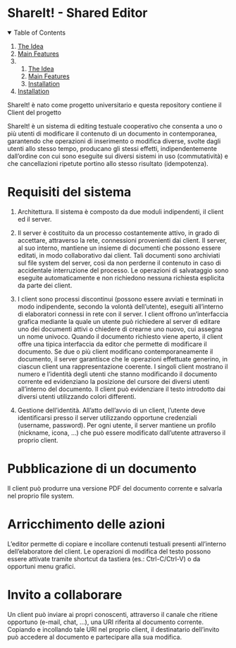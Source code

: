 # ShareIt! - Shared Editor

<details open="open">
  <summary>Table of Contents</summary>
  <ol>
    <li><a href="#theidea">The Idea</a></li>
    <li><a href="#mainfeatures">Main Features</a></li>
    <li><ol>
    <li><a href="#theidea">The Idea</a></li>
    <li><a href="#mainfeatures">Main Features</a></li>
    <li><a href="#installation">Installation</a></li>
  </ol></li>
    <li><a href="#installation">Installation</a></li>
  </ol>
</details>

ShareIt! è nato come progetto universitario e questa repository contiene il Client del progetto

ShareIt! è un sistema di editing testuale cooperativo che consenta a uno o più utenti di modificare il contenuto di un documento in contemporanea, garantendo che operazioni di inserimento o modifica diverse, svolte dagli utenti allo stesso tempo, producano gli stessi effetti, indipendentemente dall’ordine con cui sono eseguite sui diversi sistemi in uso (commutatività) e che cancellazioni ripetute portino allo stesso risultato (idempotenza).

# Requisiti del sistema
1. Architettura. Il sistema è composto da due moduli indipendenti, il client ed il server.

2. Il server è costituito da un processo costantemente attivo, in grado di accettare,
attraverso la rete, connessioni provenienti dai client. Il server, al suo interno, mantiene
un insieme di documenti che possono essere editati, in modo collaborativo dai client.
Tali documenti sono archiviati sul file system del server, così da non perderne il
contenuto in caso di accidentale interruzione del processo. Le operazioni di salvataggio
sono eseguite automaticamente e non richiedono nessuna richiesta esplicita da parte
dei client.

3. I client sono processi discontinui (possono essere avviati e terminati in modo
indipendente, secondo la volontà dell’utente), eseguiti all’interno di elaboratori
connessi in rete con il server. I client offrono un’interfaccia grafica mediante la quale
un utente può richiedere al server di editare uno dei documenti attivi o chiedere di
crearne uno nuovo, cui assegna un nome univoco. Quando il documento richiesto viene
aperto, il client offre una tipica interfaccia da editor che permette di modificare il
documento. Se due o più client modificano contemporaneamente il documento, il
server garantisce che le operazioni effettuate generino, in ciascun client una
rappresentazione coerente. I singoli client mostrano il numero e l’identità degli utenti
che stanno modificando il documento corrente ed evidenziano la posizione del cursore
dei diversi utenti all’interno del documento. Il client può evidenziare il testo introdotto
dai diversi utenti utilizzando colori differenti.

4. Gestione dell’identità. All’atto dell’avvio di un client, l’utente deve identificarsi presso il
server utilizzando opportune credenziali (username, password). Per ogni utente, il
server mantiene un profilo (nickname, icona, …) che può essere modificato dall’utente
attraverso il proprio client.

# Pubblicazione di un documento
Il client può produrre una versione PDF del documento corrente e salvarla nel proprio file
system.

# Arricchimento delle azioni
L’editor permette di copiare e incollare contenuti testuali presenti all’interno dell’elaboratore
del client. Le operazioni di modifica del testo possono essere attivate tramite shortcut da
tastiera (es.: Ctrl-C/Ctrl-V) o da opportuni menu grafici.

# Invito a collaborare
Un client può inviare ai propri conoscenti, attraverso il canale che ritiene opportuno (e-mail,
chat, …), una URI riferita al documento corrente. Copiando e incollando tale URI nel proprio
client, il destinatario dell’invito può accedere al documento e partecipare alla sua modifica.
